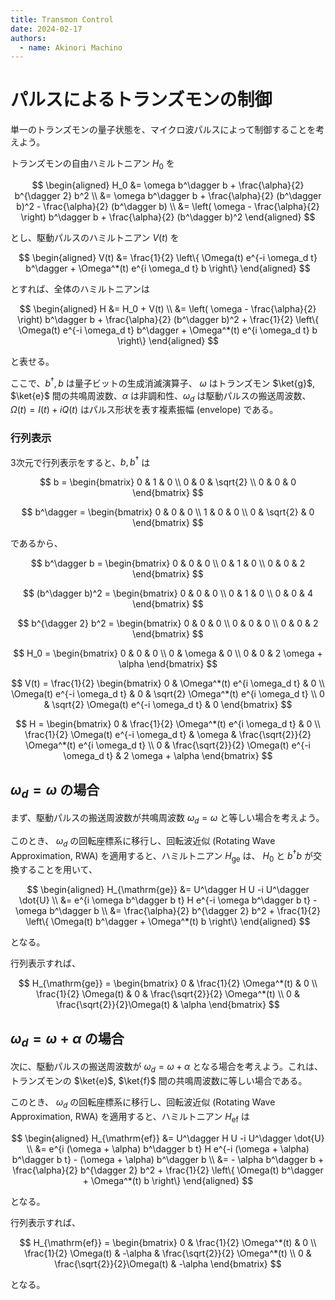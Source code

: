 ```yaml
---
title: Transmon Control
date: 2024-02-17
authors:
  - name: Akinori Machino
---
```


# パルスによるトランズモンの制御

単一のトランズモンの量子状態を、マイクロ波パルスによって制御することを考えよう。

トランズモンの自由ハミルトニアン $H_0$ を

$$
\begin{aligned}
H_0 &= \omega b^\dagger b + \frac{\alpha}{2} b^{\dagger 2} b^2 
\\
&= \omega b^\dagger b + \frac{\alpha}{2}  (b^\dagger b)^2 - \frac{\alpha}{2} (b^\dagger b) \\
&= \left( \omega - \frac{\alpha}{2} \right) b^\dagger b + \frac{\alpha}{2} (b^\dagger b)^2
\end{aligned}
$$

とし、駆動パルスのハミルトニアン $V(t)$ を

$$
\begin{aligned}
V(t) &=  \frac{1}{2} \left\{ \Omega(t) e^{-i \omega_d t} b^\dagger + \Omega^*(t) e^{i \omega_d t} b \right\}
\end{aligned}
$$

とすれば、全体のハミルトニアンは

$$
\begin{aligned}
H &= H_0 + V(t)
\\
&= \left( \omega - \frac{\alpha}{2} \right) b^\dagger b + \frac{\alpha}{2} (b^\dagger b)^2 + \frac{1}{2} \left\{ \Omega(t) e^{-i \omega_d t} b^\dagger + \Omega^*(t) e^{i \omega_d t} b \right\}
\end{aligned}
$$

と表せる。

ここで、$b^\dagger, b$ は量子ビットの生成消滅演算子、 $\omega$ はトランズモン $\ket{g}$, $\ket{e}$ 間の共鳴周波数、$\alpha$ は非調和性、$\omega_d$ は駆動パルスの搬送周波数、$\Omega(t) = I(t) + i Q(t)$ はパルス形状を表す複素振幅 (envelope) である。

### 行列表示

3次元で行列表示をすると、$b, b^\dagger$ は

$$
b =
\begin{bmatrix}
0 & 1 & 0 \\
0 & 0 & \sqrt{2} \\
0 & 0 & 0
\end{bmatrix}
$$

$$
b^\dagger =
\begin{bmatrix}
0 & 0 & 0 \\
1 & 0 & 0 \\
0 & \sqrt{2} & 0
\end{bmatrix}
$$

であるから、

$$
b^\dagger b =
\begin{bmatrix}
0 & 0 & 0 \\
0 & 1 & 0 \\
0 & 0 & 2
\end{bmatrix}
$$

$$
(b^\dagger b)^2 =
\begin{bmatrix}
0 & 0 & 0 \\
0 & 1 & 0 \\
0 & 0 & 4
\end{bmatrix}
$$

$$
b^{\dagger 2} b^2 =
\begin{bmatrix}
0 & 0 & 0 \\
0 & 0 & 0 \\
0 & 0 & 2
\end{bmatrix}
$$


$$
H_0 = 
\begin{bmatrix}
0 & 0 & 0 \\
0 & \omega & 0 \\
0 & 0 & 2 \omega + \alpha
\end{bmatrix}
$$

$$
V(t) = \frac{1}{2}
\begin{bmatrix}
0 & \Omega^*(t) e^{i \omega_d t} & 0 \\
\Omega(t) e^{-i \omega_d t} & 0 & \sqrt{2} \Omega^*(t) e^{i \omega_d t} \\
0 & \sqrt{2} \Omega(t) e^{-i \omega_d t} & 0
\end{bmatrix}
$$

$$
H =
\begin{bmatrix}
0 & \frac{1}{2} \Omega^*(t) e^{i \omega_d t} & 0 \\
\frac{1}{2} \Omega(t) e^{-i \omega_d t} & \omega & \frac{\sqrt{2}}{2} \Omega^*(t) e^{i \omega_d t} \\
0 & \frac{\sqrt{2}}{2} \Omega(t) e^{-i \omega_d t} & 2 \omega + \alpha
\end{bmatrix}
$$

## $\omega_d = \omega$ の場合

まず、駆動パルスの搬送周波数が共鳴周波数 $\omega_d = \omega$ と等しい場合を考えよう。

このとき、 $\omega_d$ の回転座標系に移行し、回転波近似 (Rotating Wave Approximation, RWA) を適用すると、ハミルトニアン $H_{\mathrm{ge}}$ は、 $H_0$ と $b^\dagger b$ が交換することを用いて、

$$
\begin{aligned}
H_{\mathrm{ge}} &= U^\dagger H U -i U^\dagger \dot{U}
\\
&= e^{i \omega b^\dagger b t} H e^{-i \omega b^\dagger b t} - \omega b^\dagger b
\\
&= \frac{\alpha}{2} b^{\dagger 2} b^2 + \frac{1}{2} \left\{ \Omega(t) b^\dagger + \Omega^*(t) b \right\}
\end{aligned}
$$

となる。

行列表示すれば、

$$
H_{\mathrm{ge}} =
\begin{bmatrix}
0 &  \frac{1}{2} \Omega^*(t) & 0 \\
 \frac{1}{2} \Omega(t) & 0 &  \frac{\sqrt{2}}{2} \Omega^*(t) \\
0 & \frac{\sqrt{2}}{2}\Omega(t) & \alpha
\end{bmatrix}
$$



## $\omega_d = \omega + \alpha$ の場合

次に、駆動パルスの搬送周波数が $\omega_d = \omega + \alpha$ となる場合を考えよう。これは、トランズモンの $\ket{e}$, $\ket{f}$ 間の共鳴周波数に等しい場合である。

このとき、 $\omega_d$ の回転座標系に移行し、回転波近似 (Rotating Wave Approximation, RWA) を適用すると、ハミルトニアン $H_{\mathrm{ef}}$ は

$$
\begin{aligned}
H_{\mathrm{ef}} &= U^\dagger H U -i U^\dagger \dot{U}
\\
&= e^{i (\omega + \alpha) b^\dagger b t} H e^{-i (\omega + \alpha) b^\dagger b t} - (\omega + \alpha) b^\dagger b
\\
&= - \alpha b^\dagger b + \frac{\alpha}{2} b^{\dagger 2} b^2 + \frac{1}{2} \left\{ \Omega(t) b^\dagger + \Omega^*(t) b \right\}
\end{aligned}
$$

となる。

行列表示すれば、

$$
H_{\mathrm{ef}} =
\begin{bmatrix}
0 &  \frac{1}{2} \Omega^*(t) & 0 \\
 \frac{1}{2} \Omega(t) & -\alpha &  \frac{\sqrt{2}}{2} \Omega^*(t) \\
0 & \frac{\sqrt{2}}{2}\Omega(t) & -\alpha
\end{bmatrix}
$$

となる。